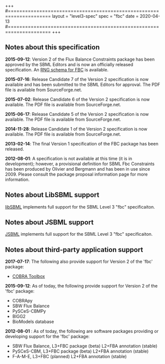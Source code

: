 +++
#=====================================================================
layout = "level3-spec"
spec   = "fbc"
date   = 2020-04-13
#=====================================================================
+++

## Notes about this specification

**2015-09-12**: Version 2 of the Flux Balance Constraints package has been approved by the SBML Editors and is now an officially released specification.  An [RNG schema for FBC](https://sourceforge.net/p/sbml/code/HEAD/tree/trunk/specifications/RelaxNG/sbml-fbc-v2/sbml-fbc-v2.rng) is available.

**2015-07-16**: Release Candidate 7 of the Version 2 specification is now available and has been submitted to the SBML Editors for approval. The PDF file is available from SourceForge.net.

**2015-07-02**: Release Candidate 6 of the Version 2 specification is now available. The PDF file is available from SourceForge.net.

**2015-06-17**: Release Candidate 5 of the Version 2 specification is now available. The PDF file is available from SourceForge.net.

**2014-11-28**: Release Candidate 1 of the Version 2 specification is now available. The PDF file is available from SourceForge.net.

**2013-02-14**: The final Version 1 specification of the FBC package has been released.

**2012-08-01**: A specification is not available at this time (it is in development); however, a provisional definition for SBML Fbc Constraints has been produced by Olivier and Bergmann and has been in use since 2009. Please consult the package proposal information page for more information.


## Notes about LibSBML support

[libSBML](/software/libSBML) implements full support for the SBML Level&nbsp;3 "fbc" specificaiton.


## Notes about JSBML support

[JSBML](/software/JSBML) implements full support for the SBML Level&nbsp;3 "fbc" specificaiton.


## Notes about third-party application support


**2017-07-17**: The following also provide support for Version 2 of the 'fbc' package:
* [COBRA Toolbox](https://opencobra.github.io/cobratoolbox/latest/)


**2015-09-12**: As of today, the following provide support for Version 2 of the 'fbc' package:
* COBRApy
* SBW Flux Balance
* PySCeS-CBMPy
* BIGG2
* BioModels database

**2012-08-01** : As of today, the following are software packages providing or developing support for the 'fbc' package:
* SBW Flux Balance, L3+FBC package (beta) L2+FBA annotation (stable)
* PySCeS-CBM, L3+FBC package (beta) L2+FBA annotation (stable)
* F-A-M-E, L3+FBC (planned) L2+FBA annotation (stable)
